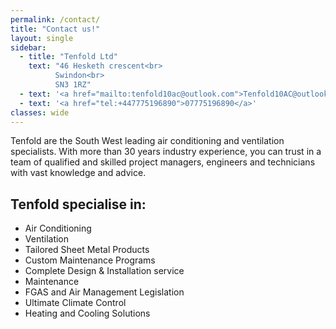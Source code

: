 ```yaml
---
permalink: /contact/
title: "Contact us!"
layout: single
sidebar:
  - title: "Tenfold Ltd"
    text: "46 Hesketh crescent<br>
          Swindon<br>
          SN3 1RZ"
  - text: '<a href="mailto:tenfold10ac@outlook.com">Tenfold10AC@outlook.com</a>'
  - text: '<a href="tel:+447775196890">07775196890</a>'
classes: wide
---
```


Tenfold are the South West leading air conditioning and ventilation specialists. With more than 30 years industry experience, you can trust in a team of qualified and skilled project managers, engineers and technicians with vast knowledge and advice.

## Tenfold specialise in:

* Air Conditioning
* Ventilation
* Tailored Sheet Metal Products
* Custom Maintenance Programs
* Complete Design & Installation service
* Maintenance
* FGAS and Air Management Legislation
* Ultimate Climate Control
* Heating and Cooling Solutions